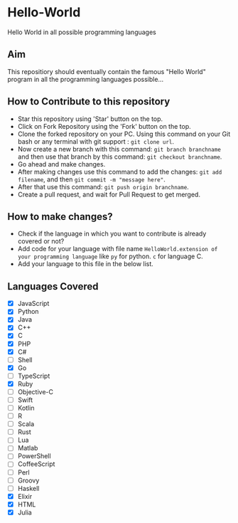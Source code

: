 # Hello-World

Hello World in all possible programming languages

## Aim

This repositiory should eventually contain the famous "Hello World" program in all the programming languages possible...

## How to Contribute to this repository

- Star this repository using 'Star' button on the top.
- Click on Fork Repository using the 'Fork' button on the top.
- Clone the forked repository on your PC. Using this command on your Git bash or any terminal with git support : `git clone url`.
- Now create a new branch with this command: `git branch branchname` and then use that branch by this command: `git checkout branchname`.
- Go ahead and make changes.
- After making changes use this command to add the changes: `git add filename`, and then `git commit -m "message here"`.
- After that use this command: `git push origin branchname`.
- Create a pull request, and wait for Pull Request to get merged.

## How to make changes?

- Check if the language in which you want to contribute is already covered or not?
- Add code for your language with file name `HelloWorld.extension of your programming language` like `py` for python. `c` for language C.
- Add your language to this file in the below list.

## Languages Covered

- [x] JavaScript
- [x] Python
- [x] Java
- [x] C++
- [x] C
- [x] PHP
- [x] C#
- [ ] Shell
- [x] Go
- [ ] TypeScript
- [x] Ruby
- [ ] Objective-C
- [ ] Swift
- [ ] Kotlin
- [ ] R
- [ ] Scala
- [ ] Rust
- [ ] Lua
- [ ] Matlab
- [ ] PowerShell
- [ ] CoffeeScript
- [ ] Perl
- [ ] Groovy
- [ ] Haskell
- [x] Elixir
- [x] HTML
- [x] Julia
